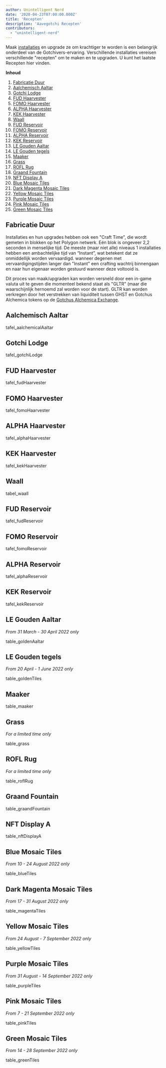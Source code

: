 ```yaml
---
author: Unintelligent Nerd
date: '2020-04-23T07:00:00.000Z'
title: 'Recepten'
description: 'Aavegotchi Recepten'
contributors:
  - "unintelligent-nerd"
---
```


Maak [installaties](/gotchiverse#building-on-realm-parcels) en upgrade ze om krachtiger te worden is een belangrijk onderdeel van de Gotchivers-ervaring. Verschillende installaties vereisen verschillende "recepten" om te maken en te upgraden. U kunt het laatste Recepten hier vinden.

<div class="contentsBox">

**Inhoud**

<ol>
<li><a href=#crafting-duration>Fabricatie Duur</a></li>
<li><a href=#aalchemical-aaltar>Aalchemisch Aaltar</a></li>
<li><a href=#gotchi-lodge>Gotchi Lodge</a></li>
<li><a href=#fud-haarvester>FUD Haarvester</a></li>
<li><a href=#fomo-haarvester>FOMO Haarvester</a></li>
<li><a href=#alpha-haarvester>ALPHA Haarvester</a></li>
<li><a href=#kek-haarvester>KEK Haarvester</a></li>
<li><a href=#waall>Waall</a></li>
<li><a href=#fud-reservoir>FUD Reservoir</a></li>
<li><a href=#fomo-reservoir>FOMO Reservoir</a></li>
<li><a href=#alpha-reservoir>ALPHA Reservoir</a></li>
<li><a href=#kek-reservoir>KEK Reservoir</a></li>
<li><a href=#le-golden-aaltar>LE Gouden Aaltar</a></li>
<li><a href=#le-golden-tiles>LE Gouden tegels</a></li>
<li><a href=#maaker>Maaker</a></li>
<li><a href=#grass>Grass</a></li>
<li><a href=#rofl-rug>ROFL Rug</a></li>
<li><a href=#graand-fountain>Graand Fountain</a></li>
<li><a href=#nft-display-a>NFT Display A</a></li>
<li><a href=#blue-mosaic-tiles>Blue Mosaic Tiles</a></li>
<li><a href=#dark-magenta-mosaic-tiles>Dark Magenta Mosaic Tiles</a></li>
<li><a href=#yellow-mosaic-tiles>Yellow Mosaic Tiles</a></li>
<li><a href=#purple-mosaic-tiles>Purple Mosaic Tiles</a></li>
<li><a href=#pink-mosaic-tiles>Pink Mosaic Tiles</a></li>
<li><a href=#green-mosaic-tiles>Green Mosaic Tiles</a></li>
</ol>

</div>

## Fabricatie Duur

Installaties en hun upgrades hebben ook een "Craft Time", die wordt gemeten in blokken op het Polygon netwerk. Eén blok is ongeveer 2,2 seconden in menselijke tijd. De meeste (maar niet alle) niveaus 1 installaties hebben een ambachtelijke tijd van “Instant”, wat betekent dat ze onmiddellijk worden vervaardigd. wanneer degenen met vervaardigingstijden langer dan "Instant" een crafting wachtrij binnengaan en naar hun eigenaar worden gestuurd wanneer deze voltooid is.

Dit proces van maak/upgraden kan worden versneld door een in-game valuta uit te geven die momenteel bekend staat als "GLTR" (maar die waarschijnlijk hernoemd zal worden voor de start). GLTR kan worden verkregen door het verstrekken van liquiditeit tussen GHST en Gotchus Alchemica tokens op de [Gotchus Alchemica Exchange](/gotchus-alchemica-exchange).

## Aalchemisch Aaltar

tafel_aalchemicalAaltar

## Gotchi Lodge

tafel_gotchiLodge

## FUD Haarvester

tafel_fudHaarvester

## FOMO Haarvester

tafel_fomoHaarvester

## ALPHA Haarvester

tafel_alphaHaarvester

## KEK Haarvester

tafel_kekHaarvester

## Waall

tabel_waall

## FUD Reservoir

tafel_fudReservoir

## FOMO Reservoir

tafel_fomoReservoir

## ALPHA Reservoir

tafel_alphaReservoir

## KEK Reservoir

tafel_kekReservoir

## LE Gouden Aaltar

*From 31 March - 30 April 2022 only*

table_goldenAaltar

## LE Gouden tegels

*From 20 April - 1 June 2022 only*

table_goldenTiles

## Maaker

table_maaker

## Grass

*For a limited time only*

table_grass

## ROFL Rug

*For a limited time only*

table_roflRug

## Graand Fountain

table_graandFountain

## NFT Display A

table_nftDisplayA

## Blue Mosaic Tiles

*From 10 - 24 August 2022 only*

table_blueTiles

## Dark Magenta Mosaic Tiles

*From 17 - 31 August 2022 only*

table_magentaTiles

## Yellow Mosaic Tiles

*From 24 August - 7 September 2022 only*

table_yellowTiles

## Purple Mosaic Tiles

*From 31 August - 14 September 2022 only*

table_purpleTiles

## Pink Mosaic Tiles

*From 7 - 21 September 2022 only*

table_pinkTiles

## Green Mosaic Tiles

*From 14 - 28 September 2022 only*

table_greenTiles
